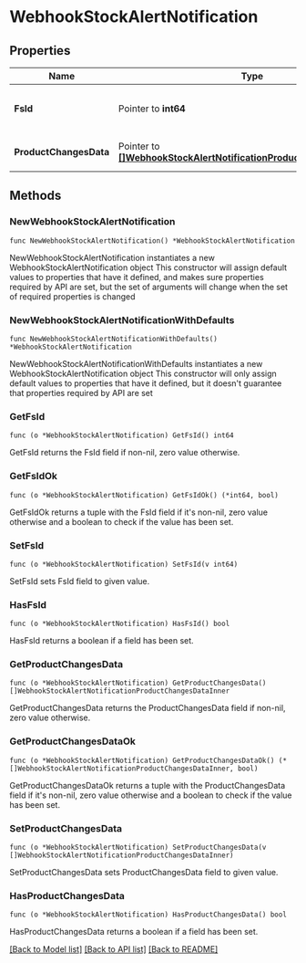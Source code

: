 # WebhookStockAlertNotification

## Properties

Name | Type | Description | Notes
------------ | ------------- | ------------- | -------------
**FsId** | Pointer to **int64** | Fulfillment service unique identifier | [optional] 
**ProductChangesData** | Pointer to [**[]WebhookStockAlertNotificationProductChangesDataInner**](WebhookStockAlertNotificationProductChangesDataInner.md) | Products changes data | [optional] 

## Methods

### NewWebhookStockAlertNotification

`func NewWebhookStockAlertNotification() *WebhookStockAlertNotification`

NewWebhookStockAlertNotification instantiates a new WebhookStockAlertNotification object
This constructor will assign default values to properties that have it defined,
and makes sure properties required by API are set, but the set of arguments
will change when the set of required properties is changed

### NewWebhookStockAlertNotificationWithDefaults

`func NewWebhookStockAlertNotificationWithDefaults() *WebhookStockAlertNotification`

NewWebhookStockAlertNotificationWithDefaults instantiates a new WebhookStockAlertNotification object
This constructor will only assign default values to properties that have it defined,
but it doesn't guarantee that properties required by API are set

### GetFsId

`func (o *WebhookStockAlertNotification) GetFsId() int64`

GetFsId returns the FsId field if non-nil, zero value otherwise.

### GetFsIdOk

`func (o *WebhookStockAlertNotification) GetFsIdOk() (*int64, bool)`

GetFsIdOk returns a tuple with the FsId field if it's non-nil, zero value otherwise
and a boolean to check if the value has been set.

### SetFsId

`func (o *WebhookStockAlertNotification) SetFsId(v int64)`

SetFsId sets FsId field to given value.

### HasFsId

`func (o *WebhookStockAlertNotification) HasFsId() bool`

HasFsId returns a boolean if a field has been set.

### GetProductChangesData

`func (o *WebhookStockAlertNotification) GetProductChangesData() []WebhookStockAlertNotificationProductChangesDataInner`

GetProductChangesData returns the ProductChangesData field if non-nil, zero value otherwise.

### GetProductChangesDataOk

`func (o *WebhookStockAlertNotification) GetProductChangesDataOk() (*[]WebhookStockAlertNotificationProductChangesDataInner, bool)`

GetProductChangesDataOk returns a tuple with the ProductChangesData field if it's non-nil, zero value otherwise
and a boolean to check if the value has been set.

### SetProductChangesData

`func (o *WebhookStockAlertNotification) SetProductChangesData(v []WebhookStockAlertNotificationProductChangesDataInner)`

SetProductChangesData sets ProductChangesData field to given value.

### HasProductChangesData

`func (o *WebhookStockAlertNotification) HasProductChangesData() bool`

HasProductChangesData returns a boolean if a field has been set.


[[Back to Model list]](../README.md#documentation-for-models) [[Back to API list]](../README.md#documentation-for-api-endpoints) [[Back to README]](../README.md)


